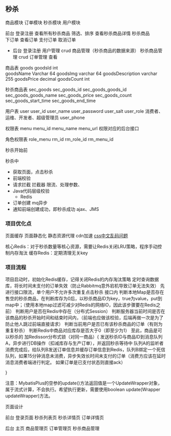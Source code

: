 秒杀
---


商品模块
订单模块
秒杀模块
用户模块


前台
登录注册
查看所有秒杀商品  筛选、排序
查看秒杀商品详情
秒杀商品  
下订单
查看订单
支付订单
取消订单



- 后台
登录注册 
用户管理 crud
商品管理（秒杀商品的数据来源）
秒杀商品管理 crud
订单管理 查看


商品表 goods
goodsId     int      
goodsName   Varchar   64
goodsImg    varchar   64
goodsDescription  varchar  255
goodsPrice  decimal
goodsCount  int


秒杀商品表 sec_goods
sec_goods_id
sec_goods_goods_id
sec_goods_goods_name
sec_goods_price
sec_goods_count
sec_goods_start_time
sec_goods_end_time



用户表  user
user_id
user_name
user_password
user_salt
user_role  消费者、   运维、开发者、超级管理员
user_phone


权限表  menu
menu_id
menu_name 
menu_url  权限对应的后台接口

角色权限表  role_menu
rm_id
rm_role_id
rm_menu_id



秒杀开始前


秒杀中
- 获取页面，点击秒杀
- 前端校验
- 请求拦截  拦截器  限流、处理参数、
- Java代码层级校验
  - Redis
- 订单创建  mq异步
- 通知前端创建成功，即秒杀成功 ajax、JMS




### 项目优化点
页面缓存
页面静态化
静态资源代理
cdn加速
  [css中文乱码问题](https://blog.csdn.net/lamanchas/article/details/78076288)


核心Redis：对于秒杀数量等核心资源，需要让Redis关闭LRU策略，程序手动控制内存淘汰
缓存Redis：定期清理无关key


### 项目流程
项目启动时，初始化Redis缓存，记得关闭Redis的内存淘汰策略
定时查询数据库，将长时间未支付的订单失效（防止Rabbitmq意外宕机导致订单无法失效）
先进行接口限流，单个用户不允许多次重复点击秒杀
接口内
判断本地Map是否存在售空的秒杀商品，在判断库存为0后，以秒杀商品ID为key，true为value，put到map中；（使用本地map过滤可减少对Redis的网络IO，因此该步骤要在Redis之前）
判断用户是否在Redis中存在（分布式Session）
判断服务器当前时间是否在该商品的秒杀开始时间和结束时间内，（前端也应做该校验，后端再做一次是为了防止他人跳过前端直接请求）
判断当前用户是否已有该秒杀商品的订单（有则为重复秒杀）
判断Redis中商品对应库存是否大于0（即至少为1）
至此，商品是可以秒杀的
加Redisson分布式锁（对同一商品）{
    发送秒杀ID与商品ID到消息队列A，异步进行DB操作（扣减库存与生产订单），并返回秒杀等待中
    队列A的监听者消费完成后，给队列B发送订单信息并缓存订单信息到Redis，队列B绑定一个死信队列，如果15分钟消息未消费，异步失效长时间未支付的订单（消费方应该在延时消息消费者端进行判定。 如果订单是已支付状态则直接ack）

}



注意：MybatisPlus的空参的update()方法返回值是一个UpdateWrapper对象，属于流式计算，不会执行。希望执行更新，需要使用boolean update(Wrapper<T> updateWrapper)方法。


页面设计

前台
登录页面
秒杀列表页
秒杀详情页
订单详情页

后台
主页
商品管理页
订单管理页
秒杀商品管理
